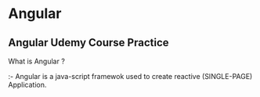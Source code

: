 # Angular
Angular Udemy Course Practice 
-----------------------------

What is Angular ?

:- Angular is a java-script framewok used to create reactive (SINGLE-PAGE) Application.


